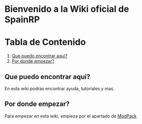# Bienvenido a la Wiki oficial de SpainRP

# Tabla de Contenido
1. [Que puedo encontrar aqui?](#Que-puedo-encontrar-aqui?)
2. [Por donde empezar?](#Por-donde-empezar?)


## Que puedo encontrar aqui?
En esta wiki podras encontrar ayuda, tutoriales y mas.

## Por donde empezar?
Para empezar en esta wiki, empieza por el apartado de [ModPack](https://wiki.spainrp.ga/ModPack/)
 
